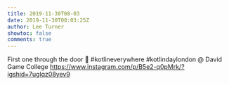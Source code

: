 ```yaml
---
title: 2019-11-30T08-03
date: 2019-11-30T08:03:25Z
author: Lee Turner
showtoc: false
comments: true
---
```


First one through the door 🤘 #kotlineverywhere #kotlindaylondon @ David Game College https://www.instagram.com/p/B5e2-q0pMrk/?igshid=7uglqz08yev9

